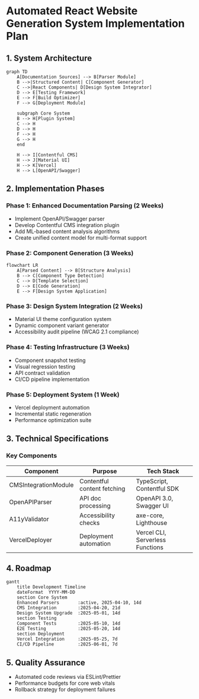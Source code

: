 # Automated React Website Generation System Implementation Plan

## 1. System Architecture
```mermaid
graph TD
    A[Documentation Sources] --> B[Parser Module]
    B -->|Structured Content| C[Component Generator]
    C -->|React Components| D[Design System Integrator]
    D --> E[Testing Framework]
    E --> F[Build Optimizer]
    F --> G[Deployment Module]
    
    subgraph Core System
    B --> H[Plugin System]
    C --> H
    D --> H
    F --> H
    G --> H
    end
    
    H --> I[Contentful CMS]
    H --> J[Material UI]
    H --> K[Vercel]
    H --> L[OpenAPI/Swagger]
```

## 2. Implementation Phases

### Phase 1: Enhanced Documentation Parsing (2 Weeks)
- Implement OpenAPI/Swagger parser
- Develop Contentful CMS integration plugin
- Add ML-based content analysis algorithms
- Create unified content model for multi-format support

### Phase 2: Component Generation (3 Weeks)
```mermaid
flowchart LR
    A[Parsed Content] --> B[Structure Analysis]
    B --> C[Component Type Detection]
    C --> D[Template Selection]
    D --> E[Code Generation]
    E --> F[Design System Application]
```

### Phase 3: Design System Integration (2 Weeks)
- Material UI theme configuration system
- Dynamic component variant generator
- Accessibility audit pipeline (WCAG 2.1 compliance)

### Phase 4: Testing Infrastructure (3 Weeks)
- Component snapshot testing
- Visual regression testing
- API contract validation
- CI/CD pipeline implementation

### Phase 5: Deployment System (1 Week)
- Vercel deployment automation
- Incremental static regeneration
- Performance optimization suite

## 3. Technical Specifications

### Key Components
| Component | Purpose | Tech Stack |
|-----------|---------|------------|
| CMSIntegrationModule | Contentful content fetching | TypeScript, Contentful SDK |
| OpenAPIParser | API doc processing | OpenAPI 3.0, Swagger UI |
| A11yValidator | Accessibility checks | axe-core, Lighthouse |
| VercelDeployer | Deployment automation | Vercel CLI, Serverless Functions |

## 4. Roadmap
```mermaid
gantt
    title Development Timeline
    dateFormat  YYYY-MM-DD
    section Core System
    Enhanced Parsers       :active, 2025-04-10, 14d
    CMS Integration        :2025-04-20, 21d
    Design System Upgrade  :2025-05-01, 14d
    section Testing
    Component Tests        :2025-05-10, 14d
    E2E Testing            :2025-05-20, 14d
    section Deployment
    Vercel Integration     :2025-05-25, 7d
    CI/CD Pipeline         :2025-06-01, 7d
```

## 5. Quality Assurance
- Automated code reviews via ESLint/Prettier
- Performance budgets for core web vitals
- Rollback strategy for deployment failures